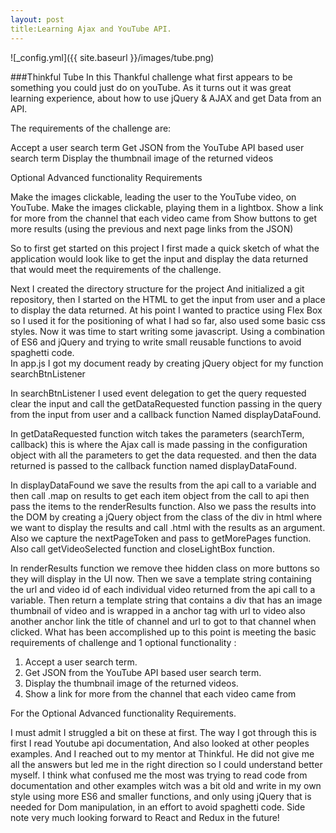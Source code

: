 ```yaml
---
layout: post
title:Learning Ajax and YouTube API.
---
```

![_config.yml]({{ site.baseurl }}/images/tube.png)






###Thinkful Tube
In this Thankful challenge what first appears to
be something you could just do on youTube.
As it turns out it was  great learning experience,
about how to use jQuery & AJAX  and get Data from
an API. 

The requirements of the challenge are:

Accept a user search term 
Get JSON from the YouTube API based user search term
Display the thumbnail image of the returned videos

Optional Advanced functionality Requirements 

Make the images clickable, leading the user to the YouTube video, on YouTube.
Make the images clickable, playing them in a lightbox.
Show a link for more from the channel that each video came from
Show buttons to get more results (using the previous and next page links from the JSON)

So to first get started on this project I first made a quick sketch of what the application would look like to get the input and display the data returned that would meet the requirements of the challenge.

Next I created the directory structure for the project And initialized a git repository, then I started on the HTML to get the input from user and a place to display the data returned. At his point I wanted to practice using Flex Box so I used it for the positioning  of what I had so far, also used some basic css styles.
Now it was time to start writing some javascript.  Using a combination of ES6  and jQuery and trying to write small reusable functions to avoid spaghetti code.  
In app.js I got my document ready by creating jQuery object  for my function searchBtnListener

In searchBtnListener I used event delegation to get the query requested clear the input and call the getDataRequested function passing in the query from the input from user and a callback function Named displayDataFound.

In getDataRequested function  witch takes the parameters (searchTerm, callback) this is where the Ajax call is made passing in the configuration object with all the parameters  to get the data requested. and then the data returned is passed to the callback function named displayDataFound.

In displayDataFound we save the results from the api call to a variable  and then call .map on results to get  each item object from the call to api then pass the items to the renderResults function. Also we pass the results into the DOM by creating a jQuery object from the class of the div in html where we want to display the results and call .html with the results as an argument. Also we capture the nextPageToken and pass to getMorePages function. 
Also call getVideoSelected function and closeLightBox function.

In renderResults function we remove thee hidden class on more buttons so they will display in the UI now. Then we save a template string containing the url and video id of each individual video returned from the api call to a variable. Then return a template string that contains a div that has an image thumbnail of video and is wrapped in a anchor tag with url to video also another anchor link the title of channel and url to got to that channel when clicked.
What has been accomplished up to this point is meeting the basic requirements of challenge and 1 optional functionality  :
1) Accept a user search term. 
2) Get JSON from the YouTube API based user search term.
3) Display the thumbnail image of the returned videos.
4) Show a link for more from the channel that each video came from

For the Optional Advanced functionality Requirements. 


I must admit I struggled a bit on these at first. The way I got through this is first I read Youtube api documentation,
And also looked at other peoples examples. And I reached out to my mentor at Thinkful. He did not give me all the answers but led me in the right direction so I could understand better myself. I think what confused me the most was trying to read code from documentation and other examples witch was a bit old and write in my own style using more ES6  and smaller functions, and  only using jQuery that is needed for Dom manipulation, in an effort to avoid spaghetti code. Side note very much looking forward to React and Redux in the future!



